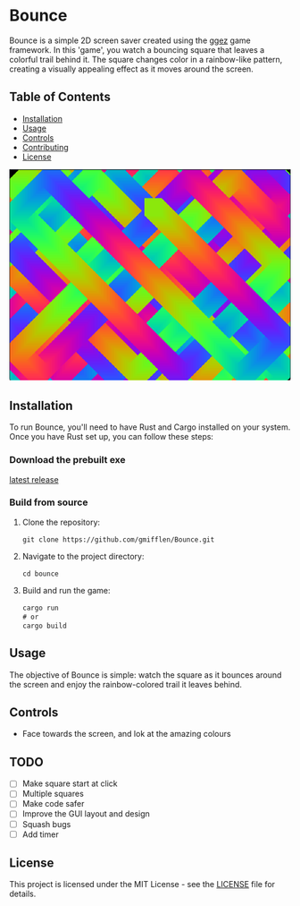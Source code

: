 # Bounce

Bounce is a simple 2D screen saver created using the [ggez](https://ggez.rs/) game framework. In this 'game', you watch a bouncing square that leaves a colorful trail behind it. The square changes color in a rainbow-like pattern, creating a visually appealing effect as it moves around the screen.

## Table of Contents

- [Installation](#installation)
- [Usage](#usage)
- [Controls](#controls)
- [Contributing](#contributing)
- [License](#license)

![Bounce Screenshot](https://github.com/gmifflen/Bounce/blob/main/sc.png?raw=true)

## Installation

To run Bounce, you'll need to have Rust and Cargo installed on your system. Once you have Rust set up, you can follow these steps:

### Download the prebuilt exe
[latest release](link)

### Build from source

1. Clone the repository:

   ```nushell
   git clone https://github.com/gmifflen/Bounce.git
   ```

2. Navigate to the project directory:

   ```nushell
   cd bounce
   ```

3. Build and run the game:

   ```nushell
   cargo run
   # or
   cargo build
   ```

## Usage

The objective of Bounce is simple: watch the square as it bounces around the screen and enjoy the rainbow-colored trail it leaves behind.

## Controls

- Face towards the screen, and lok at the amazing colours

## TODO
- [ ] Make square start at click
- [ ] Multiple squares
- [ ] Make code safer
- [ ] Improve the GUI layout and design
- [ ] Squash bugs
- [ ] Add timer

## License

This project is licensed under the MIT License - see the [LICENSE](LICENSE) file for details.
